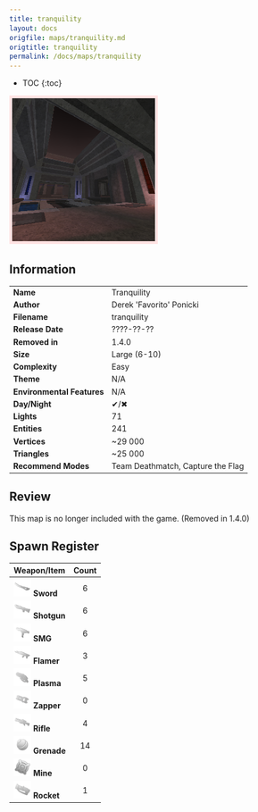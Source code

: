 ```yaml
---
title: tranquility
layout: docs
origfile: maps/tranquility.md
origtitle: tranquility
permalink: /docs/maps/tranquility
---
```

* TOC
{:toc}
<img style='border:5px solid #ffe0e0e0' src="../images/maps/tranquility.png" width="256px" />

## Information

|                            |                                                     |
|----------------------------|-----------------------------------------------------|
| **Name**                   | Tranquility                                         |
| **Author**                 | Derek 'Favorito' Ponicki                            |
| **Filename**               | tranquility                                         |
| **Release Date**           | ????-??-??                                          |
| **Removed in**             | 1.4.0                                               |
| **Size**                   | Large (6-10)                                        |
| **Complexity**             | Easy                                                |
| **Theme**                  | N/A                                                 |
| **Environmental Features** | N/A                                                 |
| **Day/Night**              | ✔/✖                                                 |
| **Lights**                 | 71                                                  |
| **Entities**               | 241                                                 |
| **Vertices**               | ~29 000                                             |
| **Triangles**              | ~25 000                                             |
| **Recommend Modes**        | Team Deathmatch, Capture the Flag                   |

## Review

This map is no longer included with the game. (Removed in 1.4.0)

## Spawn Register

| Weapon/Item                                                         | Count |
|---------------------------------------------------------------------|:-----:|
| <img src="../images/weapons/sword.png" width="32px"/> **Sword**     |   6   |
| <img src="../images/weapons/shotgun.png" width="32px"/> **Shotgun** |   6   |
| <img src="../images/weapons/smg.png" width="32px"/> **SMG**         |   6   |
| <img src="../images/weapons/flamer.png" width="32px"/> **Flamer**   |   3   |
| <img src="../images/weapons/plasma.png" width="32px"/> **Plasma**   |   5   |
| <img src="../images/weapons/zapper.png" width="32px"/> **Zapper**   |   0   |
| <img src="../images/weapons/rifle.png" width="32px"/> **Rifle**     |   4   |
| <img src="../images/weapons/grenade.png" width="32px"/> **Grenade** |  14   |
| <img src="../images/weapons/mine.png" width="32px"/> **Mine**       |   0   |
| <img src="../images/weapons/rocket.png" width="32px"/> **Rocket**   |   1   |
